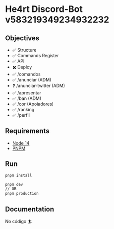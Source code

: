 # He4rt Discord-Bot v583219349234932232

## Objectives

- ✅ Structure
- ✅ Commands Register
- ✅ API
- ✖️ Deploy
- ✅ /comandos 
- ✅ /anunciar (ADM)
- ❓ /anunciar-twitter (ADM)
- ✅ /apresentar 
- ✅ /ban (ADM)
- ✅ /cor (Apoiadores)
- ✅ /ranking
- ✅ /perfil 

## Requirements

- [Node 14](https://nodejs.org/en/)
- [PNPM](https://pnpm.io/pt/)

## Run

```bash
pnpm install

pnpm dev
// OR
pnpm production
```

## Documentation

No código 🏄
